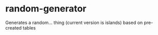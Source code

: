 random-generator
================

Generates a random... thing (current version is islands) based on pre-created tables
